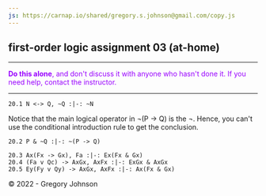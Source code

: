 ```yaml
---
js: https://carnap.io/shared/gregory.s.johnson@gmail.com/copy.js
--- 
```


## first-order logic assignment 03 (at-home)

---

<font color="#9900FF">**Do this alone**, and don't discuss it with anyone who hasn't done it. If you need help, contact the instructor.</font>

---

~~~{.ProofChecker .JohnsonSL options="fonts tabindent render" guides="fitch" points="20" late-credit="17"}
20.1 N <-> Q, ~Q :|-: ~N
~~~

Notice that the main logical operator in &not;(P &rarr; Q) is the &not;. Hence, you can't use the conditional introduction rule to get the conclusion. 

~~~{.ProofChecker .JohnsonSL options="fonts tabindent render" guides="fitch" points="20" late-credit="17"}
20.2 P & ~Q :|-: ~(P -> Q)
~~~


~~~{.ProofChecker .ForallxQLPlus options="fonts tabindent render" guides="fitch" points="20" late-credit="17"}
20.3 Ax(Fx -> Gx), Fa :|-: Ex(Fx & Gx)
20.4 (Fa v Qc) -> AxGx, AxFx :|-: ExGx & AxGx
20.5 Ey(Fy v Qy) -> AxGx, AxFx :|-: Ax(Fx & Gx)
~~~ 

<p>&copy; 2022 - <script>document.write(new Date().getFullYear())</script> Gregory Johnson</p>
